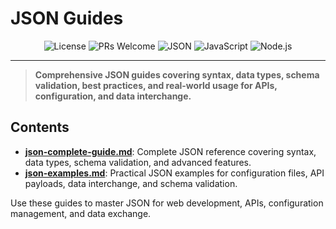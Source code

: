 # JSON Guides

<p align="center">
  <img src="https://img.shields.io/github/license/darinz/Dev-DS-Guides?style=flat-square" alt="License" />
  <img src="https://img.shields.io/badge/PRs-welcome-brightgreen?style=flat-square" alt="PRs Welcome" />
  <img src="https://img.shields.io/badge/JSON-000000?style=flat-square&logo=json&logoColor=white" alt="JSON" />
  <img src="https://img.shields.io/badge/JavaScript-F7DF1E?style=flat-square&logo=javascript&logoColor=black" alt="JavaScript" />
  <img src="https://img.shields.io/badge/Node.js-339933?style=flat-square&logo=node.js&logoColor=white" alt="Node.js" />
</p>

---

> **Comprehensive JSON guides covering syntax, data types, schema validation, best practices, and real-world usage for APIs, configuration, and data interchange.**

## Contents

- **[json-complete-guide.md](json-complete-guide.md)**: Complete JSON reference covering syntax, data types, schema validation, and advanced features.
- **[json-examples.md](json-examples.md)**: Practical JSON examples for configuration files, API payloads, data interchange, and schema validation.

Use these guides to master JSON for web development, APIs, configuration management, and data exchange. 